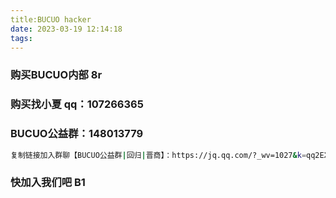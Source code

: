 ```yaml
---
title:BUCUO hacker
date: 2023-03-19 12:14:18
tags:
---
```

### 购买BUCUO内部 8r
### 购买找小夏 qq：107266365
### BUCUO公益群：148013779
``` bash
复制链接加入群聊【BUCUO公益群|回归|晋商】：https://jq.qq.com/?_wv=1027&k=qq2EXieK
```
### 快加入我们吧 B1



